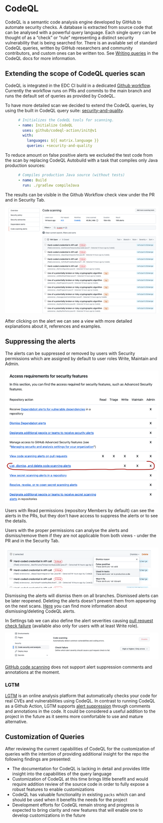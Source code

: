 # CodeQL
CodeQL is a semantic code analysis engine developed by GitHub to automate security checks. A database is extracted from source code that can be analysed with a powerful query language. Each single query can be thought of as a “check” or “rule” representing a distinct security vulnerability that is being searched for. There is an available set of standard CodeQL queries, written by GitHub researchers and community contributors, and custom ones can be written too. See [Writing queries](https://codeql.github.com/docs/writing-codeql-queries/codeql-queries/) in the CodeQL docs for more information.

## Extending the scope of CodeQL queries scan
CodeQL is integrated in the EDC CI build in a dedicated [Github workflow](.github/workflows/codeql-analysis.yml).
Currently the workflow runs on PRs and commits to the main branch and runs the default set of queries as provided by CodeQL.

To have more detailed scan we decided to extend the CodeQL queries, by using the built in CodeQL query suite: [security-and-quality](https://docs.github.com/en/code-security/code-scanning/automatically-scanning-your-code-for-vulnerabilities-and-errors/configuring-code-scanning#using-queries-in-ql-packs).

```yaml
      # Initializes the CodeQL tools for scanning.
      - name: Initialize CodeQL
        uses: github/codeql-action/init@v1
        with:
          languages: ${{ matrix.language }}
          queries: +security-and-quality
```

To reduce amount on false positive alerts we excluded the test code from the scan by replacing CodeQL Autobuild with a task that compiles only Java 
production sources:

```yaml
      # Compiles production Java source (without tests)
      - name: Build
        run: ./gradlew compileJava
```
The results can be visible in the Github Workflow check view under the PR and in Security Tab.

![CodeQL](codeql_github_alerts.png)

After clicking on the alert we can see a view with more detailed explanations about it, references and examples.

## Suppressing the alerts

The alerts can be suppressed or removed by users with Security permissions which are assigned by default to user roles Write, Maintain and Admin.

![CodeQL](security_permissions.png)

Users with Read permissions (repository Members by default) can see the alerts in the PRs, but they don't have access to suppress the alerts or to see 
the details.

Users with the proper permissions can analyse the alerts and dismiss/remove them if they are not applicable from both views - under the PR and in the Security Tab.

![CodeQL](codeql_dismiss_alerts.png)

Dismissing the alerts will dismiss them on all branches. Dismissed alerts can be later reopened. Deleting the alerts doesn't prevent them from appearing on
the next scans.
[Here](https://docs.github.com/en/code-security/code-scanning/automatically-scanning-your-code-for-vulnerabilities-and-errors/managing-code-scanning-alerts-for-your-repository#dismissing-or-deleting-alerts) you can find more information about dismissing/deleting CodeQL alerts.

In Settings tab we can also define the alert severities causing [pull request check failure](https://docs.github.com/en/code-security/code-scanning/automatically-scanning-your-code-for-vulnerabilities-and-errors/configuring-code-scanning#defining-the-severities-causing-pull-request-check-failure) (available also only for users with at least Write role).

![CodeQL](codeql_severity_settings.png)

[GitHub code scanning](https://github.com/github/codeql/issues/7294#issuecomment-985496463) does not support alert suppression comments and annotations at 
the moment.

### LGTM
[LGTM](https://lgtm.com/) is an online analysis platform that automatically checks your code for real CVEs and vulnerabilities using CodeQL.
In contrast to running CodeQL as a Github Action, LGTM supports [alert suppression](https://help.semmle.com/lgtm-enterprise/user/help/alert-suppression.html)
through comments and annotations in the code.
It could be considered a useful addition to the project in the future as it seems more comfortable to use and mature alternative.

## Customization of Queries
After reviewing the current capabilities of CodeQL for the customization of queries with the intention of providing additional insight for the repo the following findings are presented:

- The documentation for CodeQL is lacking in detail and provides little insight into the capabilities of the query language
- Customization of CodeQL at this time brings little benefit and would require addition review of the source code in order to fully expose a robust features to enable customizations
- CodeQL has valuable functionality in existing `packs` which can and should be used when it benefits the needs for the project
- Development efforts for CodeQL remain strong and progress is expected to bring clarity and new features that will enable one to develop customizations in the future